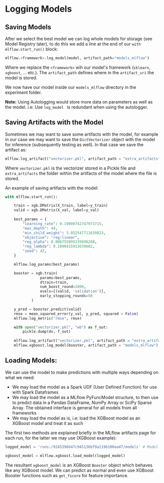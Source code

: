 
# Logging Models

## Saving Models

After we select the best model we can log whole models for storage (see Model Registry later), to do this we add a line at the end of our `with mlflow.start_run()` block:

```python
mlflow.<framework>.log_model(model, artifact_path="models_mlflow")
```

Where we replace the `<framework>` wih our model's framework (`sklearn`, `xgboost`, ... etc.).
The `artifact_path` defines where in the `artifact_uri` the model is stored.

We now have our model inside our `models_mlflow` directory in the experiment folder. 

**Note:** Using Autologging would store more data on parameters as well as the model. i.e: Use `log_model ` is redundant when using the autologger.

## Saving Artifacts with the Model

Sometimes we may want to save some artifacts with the model, for example in our case we may want to save the `DictVectorizer` object with the model for inference (subsequently testing as well). In that case we save the artifact as:
```python
mlflow.log_artifact("vectorizer.pkl", artifact_path = "extra_artifacts")
```

Where `vectorizer.pkl` is the vectorizer stored in a Pickle file and `extra_artifacts` the folder within the artifacts of the model where the file is stored.

An example of saving artifacts with the model:

```python
with mlflow.start_run():

    train = xgb.DMatrix(X_train, label=y_train)
    valid = xgb.DMatrix(X_val, label=y_val)
    
    best_params = {
        "learning_rate": 0.19000742747973715,
        "max_depth": 44,
        "min_child_weight": 3.852547711639823,
        "objective": "reg:linear",
        "reg_alpha": 0.006755095335696288,
        "reg_lambda": 0.1890415913639682,
        "seed":	42,
    }

    mlflow.log_params(best_params)

    booster = xgb.train(
                params=best_params,
                dtrain=train,
                num_boost_round=1000,
                evals=[(valid, 'validation')],
                early_stopping_rounds=50
            )

    y_pred = booster.predict(valid)
    rmse = mean_squared_error(y_val, y_pred, squared = False)
    mlflow.log_metric("rmse", rmse)

    with open("vectorizer.pkl", "wb") as f_out:
        pickle.dump(dv, f_out)
    
    mlflow.log_artifact("vectorizer.pkl", artifact_path = "extra_artifacts")
    mlflow.xgboost.log_model(booster, artifact_path = "models_mlflow")
```

## Loading Models:

We can use the model to make predictions with multiple ways depending on what we need:
+ We may load the model as a Spark UDF (User Defined Function) for use with Spark Dataframes
+ We may load the model as a MLflow PyFuncModel structure, to then use to predict data in a Pandas DataFrame, NumPy Array or SciPy Sparse Array. The obtained interface is general for all models from all frameworks
+ We may load the model as is, i.e: load the XGBoost model as an XGBoost model and treat it as such

The first two methods are explained briefly in the MLflow artifacts page for each run, for the latter we may use (XGBoost example):
```python
logged_model = 'runs:/9245396b47c94513bbf9a119b100aa47/models' # Model UUID from the MLflow Artifact page for the run

xgboost_model = mlflow.xgboost.load_model(logged_model)
```
The resultant `xgboost_model` is an XGBoost `Booster` object which behaves like any XGBoost model. We can predict as normal and even use XGBoost Booster functions such as `get_fscore` for feature importance.
